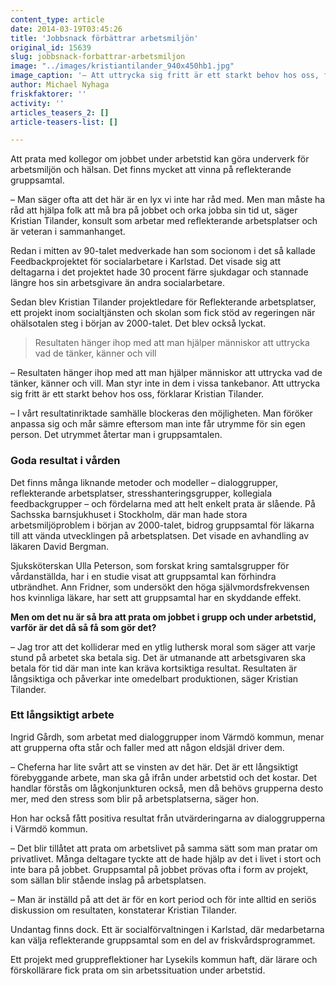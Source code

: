 ```yaml
---
content_type: article
date: 2014-03-19T03:45:26
title: 'Jobbsnack förbättrar arbetsmiljön'
original_id: 15639
slug: jobbsnack-forbattrar-arbetsmiljon
image: "../images/kristiantilander_940x450hb1.jpg"
image_caption: '– Att uttrycka sig fritt är ett starkt behov hos oss, förklarar Kristian Tilander.'
author: Michael Nyhaga
friskfaktorer: ''
activity: ''
articles_teasers_2: []
article-teasers-list: []

---
```


Att prata med kollegor om jobbet under arbetstid kan göra underverk för arbetsmiljön och hälsan. Det finns mycket att vinna på reflekterande gruppsamtal.

– Man säger ofta att det här är en lyx vi inte har råd med. Men man måste ha råd att hjälpa folk att må bra på jobbet och orka jobba sin tid ut, säger Kristian Tilander, konsult som arbetar med reflekterande arbetsplatser och är veteran i sammanhanget.

Redan i mitten av 90-talet medverkade han som socionom i det så kallade Feedbackprojektet för socialarbetare i Karlstad. Det visade sig att deltagarna i det projektet hade 30 procent färre sjukdagar och stannade längre hos sin arbetsgivare än andra socialarbetare.

Sedan blev Kristian Tilander projektledare för Reflekterande arbetsplatser, ett projekt inom socialtjänsten och skolan som fick stöd av regeringen när ohälsotalen steg i början av 2000-talet. Det blev också lyckat.

> Resultaten hänger ihop med att man hjälper människor att uttrycka vad de tänker, känner och vill

– Resultaten hänger ihop med att man hjälper människor att uttrycka vad de tänker, känner och vill. Man styr inte in dem i vissa tankebanor. Att uttrycka sig fritt är ett starkt behov hos oss, förklarar Kristian Tilander.

– I vårt resultatinriktade samhälle blockeras den möjligheten. Man föröker anpassa sig och mår sämre eftersom man inte får utrymme för sin egen person. Det utrymmet återtar man i gruppsamtalen.

### Goda resultat i vården

Det finns många liknande metoder och modeller – dialoggrupper, reflekterande arbetsplatser, stresshanteringsgrupper, kollegiala feedbackgrupper – och fördelarna med att helt enkelt prata är slående. På Sachsska barnsjukhuset i Stockholm, där man hade stora arbetsmiljöproblem i början av 2000-talet, bidrog gruppsamtal för läkarna till att vända utvecklingen på arbetsplatsen. Det visade en avhandling av läkaren David Bergman.

Sjuksköterskan Ulla Peterson, som forskat kring samtalsgrupper för vårdanställda, har i en studie visat att gruppsamtal kan förhindra utbrändhet. Ann Fridner, som undersökt den höga självmordsfrekvensen hos kvinnliga läkare, har sett att gruppsamtal har en skyddande effekt.

**Men om det nu är så bra att prata om jobbet i grupp och under arbetstid, varför är det då så få som gör det?**

– Jag tror att det kolliderar med en ytlig luthersk moral som säger att varje stund på arbetet ska betala sig. Det är utmanande att arbetsgivaren ska betala för tid där man inte kan kräva kortsiktiga resultat. Resultaten är långsiktiga och påverkar inte omedelbart produktionen, säger Kristian Tilander.

### Ett långsiktigt arbete

Ingrid Gårdh, som arbetat med dialoggrupper inom Värmdö kommun, menar att grupperna ofta står och faller med att någon eldsjäl driver dem.

– Cheferna har lite svårt att se vinsten av det här. Det är ett långsiktigt förebyggande arbete, man ska gå ifrån under arbetstid och det kostar. Det handlar förstås om lågkonjunkturen också, men då behövs grupperna desto mer, med den stress som blir på arbetsplatserna, säger hon.

Hon har också fått positiva resultat från utvärderingarna av dialoggrupperna i Värmdö kommun.

– Det blir tillåtet att prata om arbetslivet på samma sätt som man pratar om privatlivet. Många deltagare tyckte att de hade hjälp av det i livet i stort och inte bara på jobbet. Gruppsamtal på jobbet prövas ofta i form av projekt, som sällan blir stående inslag på arbetsplatsen.

– Man är inställd på att det är för en kort period och för inte alltid en seriös diskussion om resultaten, konstaterar Kristian Tilander.

Undantag finns dock. Ett är socialförvaltningen i Karlstad, där medarbetarna kan välja reflekterande gruppsamtal som en del av friskvårdsprogrammet.

Ett projekt med gruppreflektioner har Lysekils kommun haft, där lärare och förskollärare fick prata om sin arbetssituation under arbetstid.

